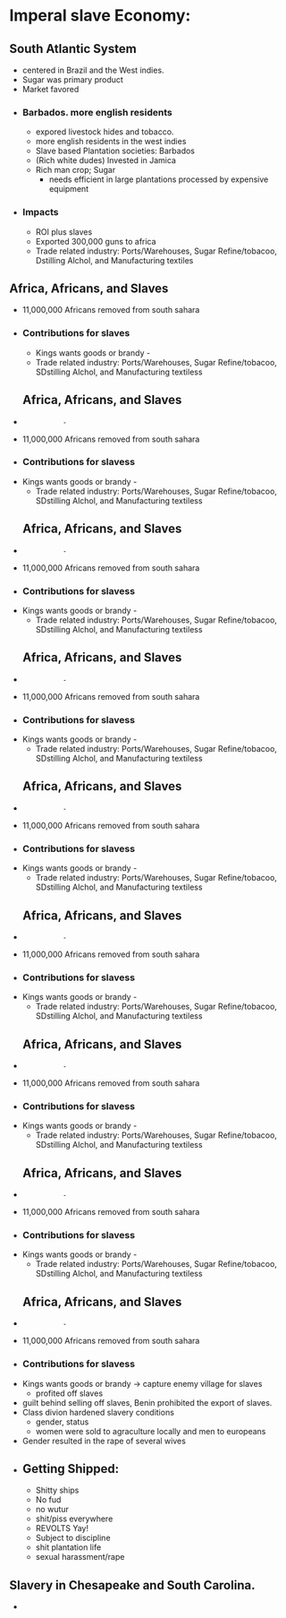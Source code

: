 # Imperal slave Economy:
## South Atlantic System
- centered in Brazil and the West indies. 
- Sugar was primary product
- Market favored
- ### Barbados. more english residents
	- expored livestock hides and tobacco. 
	- more english residents in the west indies
	- Slave based Plantation societies: Barbados
	- (Rich white dudes) Invested in Jamica
	- Rich man crop; Sugar
		- needs efficient in large plantations processed by expensive equipment
- ### Impacts
	- ROI plus slaves
	- Exported 300,000 guns to africa 
	- Trade related industry: Ports/Warehouses, Sugar Refine/tobacoo, Dstilling Alchol, and Manufacturing textiles
## Africa, Africans, and Slaves
- 11,000,000 Africans removed from south sahara 
- ### Contributions for slaves
	- Kings wants goods or brandy - 
	- Trade related industry: Ports/Warehouses, Sugar Refine/tobacoo, SDstilling Alchol, and Manufacturing textiless
	## Africa, Africans, and Slaves
- 				-
- 11,000,000 Africans removed from south sahara  
- ### Contributions for slavess
- 	Kings wants goods or brandy - 
	- Trade related industry: Ports/Warehouses, Sugar Refine/tobacoo, SDstilling Alchol, and Manufacturing textiless
	## Africa, Africans, and Slaves
- 				-
- 11,000,000 Africans removed from south sahara  
- ### Contributions for slavess
- 	Kings wants goods or brandy - 
	- Trade related industry: Ports/Warehouses, Sugar Refine/tobacoo, SDstilling Alchol, and Manufacturing textiless
	## Africa, Africans, and Slaves
- 				-
- 11,000,000 Africans removed from south sahara  
- ### Contributions for slavess
- 	Kings wants goods or brandy - 
	- Trade related industry: Ports/Warehouses, Sugar Refine/tobacoo, SDstilling Alchol, and Manufacturing textiless
	## Africa, Africans, and Slaves
- 				-
- 11,000,000 Africans removed from south sahara  
- ### Contributions for slavess
- 	Kings wants goods or brandy - 
	- Trade related industry: Ports/Warehouses, Sugar Refine/tobacoo, SDstilling Alchol, and Manufacturing textiless
	## Africa, Africans, and Slaves
- 				-
- 11,000,000 Africans removed from south sahara  
- ### Contributions for slavess
- 	Kings wants goods or brandy - 
	- Trade related industry: Ports/Warehouses, Sugar Refine/tobacoo, SDstilling Alchol, and Manufacturing textiless
	## Africa, Africans, and Slaves
- 				-
- 11,000,000 Africans removed from south sahara  
- ### Contributions for slavess
- 	Kings wants goods or brandy - 
	- Trade related industry: Ports/Warehouses, Sugar Refine/tobacoo, SDstilling Alchol, and Manufacturing textiless
	## Africa, Africans, and Slaves
- 				-
- 11,000,000 Africans removed from south sahara  
- ### Contributions for slavess
- 	Kings wants goods or brandy - 
	- Trade related industry: Ports/Warehouses, Sugar Refine/tobacoo, SDstilling Alchol, and Manufacturing textiless
	## Africa, Africans, and Slaves
- 				-
- 11,000,000 Africans removed from south sahara  
- ### Contributions for slavess
- 	Kings wants goods or brandy -> capture enemy village for slaves
	- profited off slaves
- guilt behind selling off slaves, Benin prohibited the export of slaves. 
- Class divion hardened slavery conditions
	- gender, status
	- women were sold to agraculture locally and men to europeans
- Gender resulted in the rape of several wives
- ## Getting Shipped:
	- Shitty ships
	- No fud
	- no wutur
	- shit/piss everywhere
	- REVOLTS Yay!
	- Subject to discipline
	- shit plantation life
	- sexual harassment/rape
## Slavery in Chesapeake and South Carolina. 
- 
